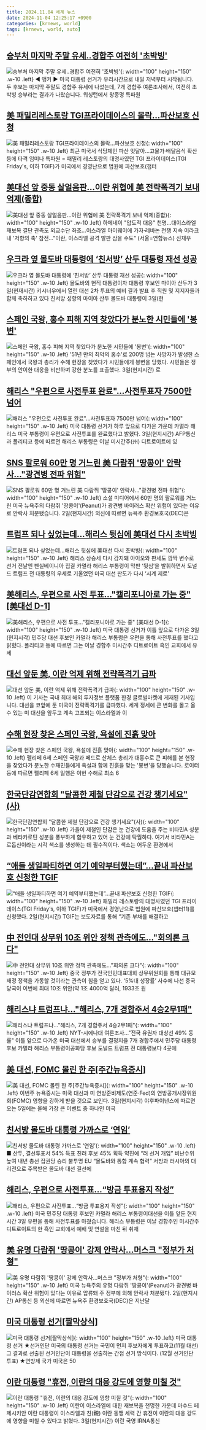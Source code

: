 ```yaml
---
title: 2024.11.04 세계 뉴스
date: 2024-11-04 12:25:17 +0900
categories: [krnews, world]
tags: [krnews, world, auto]
---
```

## [승부처 마지막 주말 유세‥경합주 여전히 '초박빙'](https://n.news.naver.com/mnews/article/214/0001384199)

![승부처 마지막 주말 유세‥경합주 여전히 '초박빙'](https://mimgnews.pstatic.net/image/origin/214/2024/11/04/1384199.jpg?type=nf220_150){: width="100" height="150" .w-10 .left}
◀ 앵커 ▶ 미국 대통령 선거가 우리시간으로 내일 저녁부터 시작됩니다. 두 후보는 마지막 주말도 경합주 유세에 나섰는데, 7개 경합주 여론조사에서, 여전히 초박빙 승부라는 결과가 나왔습니다. 워싱턴에서 왕종명 특파원

## [美 패밀리레스토랑 TGI프라이데이스의 몰락…파산보호 신청](https://n.news.naver.com/mnews/article/001/0015022401)

![美 패밀리레스토랑 TGI프라이데이스의 몰락…파산보호 신청](https://mimgnews.pstatic.net/image/origin/001/2024/11/03/15022401.jpg?type=nf220_150){: width="100" height="150" .w-10 .left}
최근 미국서 식당체인 파산 잇달아…고물가·배달음식 확산 등에 타격 임미나 특파원 = 패밀리 레스토랑의 대명사였던 TGI 프라이데이스(TGI Friday's, 이하 TGIF)가 미국에서 경영난으로 법원에 파산보호(챕터

## [美대선 앞 중동 살얼음판…이란 위협에 美 전략폭격기 보내 억제(종합)](https://n.news.naver.com/mnews/article/001/0015022816)

![美대선 앞 중동 살얼음판…이란 위협에 美 전략폭격기 보내 억제(종합)](https://mimgnews.pstatic.net/image/origin/001/2024/11/03/15022816.jpg?type=nf220_150){: width="100" height="150" .w-10 .left}
하메네이 "압도적 대응" 천명…대이스라엘 재보복 결단 관측도 외교수단 좌초…이스라엘 마이웨이에 가자·레바논 전쟁 지속 이라크 내 '저항의 축' 참전…"이란, 이스라엘 공격 발판 삼을 수도" (서울=연합뉴스) 신재우

## [우크라 옆 몰도바 대통령에 ‘친서방’ 산두 대통령 재선 성공](https://n.news.naver.com/mnews/article/018/0005876391)

![우크라 옆 몰도바 대통령에 ‘친서방’ 산두 대통령 재선 성공](https://mimgnews.pstatic.net/image/origin/018/2024/11/04/5876391.jpg?type=nf220_150){: width="100" height="150" .w-10 .left}
몰도바의 현직 대통령이자 대통령 후보인 마이아 산두가 3일(현재시간) 키시너우에서 열린 대선 2차 투표의 예비 결과 발표 후 직원 및 지지자들과 함께 축하하고 있다 친서방 성향의 마이아 산두 몰도바 대통령이 3일(현

## [스페인 국왕, 홍수 피해 지역 찾았다가 분노한 시민들에 '봉변'](https://n.news.naver.com/mnews/article/469/0000831211)

![스페인 국왕, 홍수 피해 지역 찾았다가 분노한 시민들에 '봉변'](https://mimgnews.pstatic.net/image/origin/469/2024/11/04/831211.jpg?type=nf220_150){: width="100" height="150" .w-10 .left}
'51년 만의 최악의 홍수'로 200명 넘는 사망자가 발생한 스페인에서 국왕과 총리가 수해 현장을 찾았다가 시민들에게 봉변을 당했다. 시민들은 정부의 안이한 대응을 비판하며 강한 분노를 표출했다. 3일(현지시간) 로

## [해리스 "우편으로 사전투표 완료"…사전투표자 7500만 넘어](https://n.news.naver.com/mnews/article/421/0007884831)

![해리스 "우편으로 사전투표 완료"…사전투표자 7500만 넘어](https://mimgnews.pstatic.net/image/origin/421/2024/11/04/7884831.jpg?type=nf220_150){: width="100" height="150" .w-10 .left}
미국 대통령 선거가 하루 앞으로 다가온 가운데 카멀라 해리스 미국 부통령이 우편으로 사전투표를 완료했다고 밝혔다. 3일(현지시간) AFP통신과 폴리티코 등에 따르면 해리스 부통령은 이날 미시간주(州) 디트로이트에 있

## [SNS 팔로워 60만 명 거느린 美 다람쥐 '땅콩이' 안락사…"광견병 전파 위험"](https://n.news.naver.com/mnews/article/660/0000072116)

![SNS 팔로워 60만 명 거느린 美 다람쥐 '땅콩이' 안락사…"광견병 전파 위험"](https://mimgnews.pstatic.net/image/origin/660/2024/11/03/72116.jpg?type=nf220_150){: width="100" height="150" .w-10 .left}
소셜 미디어에서 60만 명의 팔로워를 거느린 미국 뉴욕주의 다람쥐 '땅콩이'(Peanut)가 광견병 바이러스 확산 위험이 있다는 이유로 안락사 처분됐습니다. 2일(현지시간) 외신에 따르면 뉴욕주 환경보호국(DEC)은

## [트럼프 되나 싶었는데…해리스 뒷심에 美대선 다시 초박빙](https://n.news.naver.com/mnews/article/009/0005390159)

![트럼프 되나 싶었는데…해리스 뒷심에 美대선 다시 초박빙](https://mimgnews.pstatic.net/image/origin/009/2024/11/04/5390159.jpg?type=nf220_150){: width="100" height="150" .w-10 .left}
해리스 상승세 다시 감지돼 아이오와 판세도 깜짝 변수로 선거 전날엔 펜실베이니아 집결 카멀라 해리스 부통령이 막판 ‘뒷심’을 발휘하면서 도널드 트럼프 전 대통령의 우세로 기울었던 미국 대선 판도가 다시 ‘시계 제로’

## [美해리스, 우편으로 사전 투표…"캘리포니아로 가는 중" [美대선 D-1]](https://n.news.naver.com/mnews/article/003/0012881766)

![美해리스, 우편으로 사전 투표…"캘리포니아로 가는 중" [美대선 D-1]](https://mimgnews.pstatic.net/image/origin/003/2024/11/04/12881766.jpg?type=nf220_150){: width="100" height="150" .w-10 .left}
미국 대통령 선거가 이틀 앞으로 다가온 3일(현지시각) 민주당 대선 후보인 카멀라 해리스 부통령은 우편을 통해 사전투표를 했다고 밝혔다. 폴리티코 등에 따르면 그는 이날 경합주 미시간주 디트로이트 흑인 교회에서 유세

## [대선 앞둔 美, 이란 억제 위해 전략폭격기 급파](https://n.news.naver.com/mnews/article/015/0005052294)

![대선 앞둔 美, 이란 억제 위해 전략폭격기 급파](https://mimgnews.pstatic.net/image/origin/015/2024/11/03/5052294.jpg?type=nf220_150){: width="100" height="150" .w-10 .left}
이 기사는 국내 최대 해외 투자정보 플랫폼 한경 글로벌마켓에 게재된 기사입니다. 대선을 코앞에 둔 미국이 전략폭격기를 급파했다. 세계 정세에 큰 변화를 몰고 올 수 있는 미 대선을 앞두고 계속 고조되는 이스라엘과 이

## [수해 현장 찾은 스페인 국왕, 욕설에 진흙 맞아](https://n.news.naver.com/mnews/article/056/0011831121)

![수해 현장 찾은 스페인 국왕, 욕설에 진흙 맞아](https://mimgnews.pstatic.net/image/origin/056/2024/11/04/11831121.jpg?type=nf220_150){: width="100" height="150" .w-10 .left}
펠리페 6세 스페인 국왕과 페드로 산체스 총리가 대홍수로 큰 피해를 본 현장을 찾았다가 분노한 수재민들에게 욕설과 함께 진흙을 맞는 '봉변'을 당했습니다. 로이터 등에 따르면 펠리페 6세 일행은 이번 수해로 최소 6

## [한국단감연합회 "달콤한 제철 단감으로 건강 챙기세요"(사)](https://n.news.naver.com/mnews/article/011/0004410633)

![한국단감연합회 "달콤한 제철 단감으로 건강 챙기세요"(사)](https://mimgnews.pstatic.net/image/origin/011/2024/11/04/4410633.jpg?type=nf220_150){: width="100" height="150" .w-10 .left}
가을이 제철인 단감은 눈 건강에 도움을 주는 비타민A 성분과 베타카로틴 성분을 풍부하게 함유하고 있어 눈 건강에 탁월하다. 여기서 비타민A는 로돕신이라는 시각 색소를 생성하는 데 필수적이다. 색소는 어두운 환경에서

## [“애들 생일파티하면 여기 예약부터했는데”…끝내 파산보호 신청한 TGIF](https://n.news.naver.com/mnews/article/009/0005390299)

![“애들 생일파티하면 여기 예약부터했는데”…끝내 파산보호 신청한 TGIF](https://mimgnews.pstatic.net/image/origin/009/2024/11/04/5390299.jpg?type=nf220_150){: width="100" height="150" .w-10 .left}
패밀리 레스토랑의 대명사였던 TGI 프라이데이스(TGI Friday‘s, 이하 TGIF)가 미국에서 경영난으로 법원에 파산보호(챕터11)를 신청했다. 2일(현지시간) TGIF는 보도자료를 통해 “기존 부채를 해결하고

## [中 전인대 상무위 10조 위안 정책 관측에도…"회의론 크다"](https://n.news.naver.com/mnews/article/011/0004410457)

![中 전인대 상무위 10조 위안 정책 관측에도…"회의론 크다"](https://mimgnews.pstatic.net/image/origin/011/2024/11/03/4410457.jpg?type=nf220_150){: width="100" height="150" .w-10 .left}
중국 정부가 전국인민대표대회 상무위원회를 통해 대규모 재정 정책을 가동할 것이라는 관측이 힘을 얻고 있다. ‘5%대 성장률’ 사수에 나선 중국 당국이 이번에 최대 10조 위안(약 1조 4000억 달러, 1933조 원

## [해리스냐 트럼프냐…"해리스, 7개 경합주서 4승2무1패"](https://n.news.naver.com/mnews/article/029/0002913158)

![해리스냐 트럼프냐…"해리스, 7개 경합주서 4승2무1패"](https://mimgnews.pstatic.net/image/origin/029/2024/11/04/2913158.jpg?type=nf220_150){: width="100" height="150" .w-10 .left}
NYT-시에나대 여론조사…"전국 유권자 대상선 49% 동률" 이틀 앞으로 다가온 미국 대선에서 승부를 결정지을 7개 경합주에서 민주당 대통령 후보 카멀라 해리스 부통령이공화당 후보 도널드 트럼프 전 대통령보다 4곳에

## [美 대선, FOMC 몰린 한 주[주간뉴욕증시]](https://n.news.naver.com/mnews/article/003/0012882318)

![美 대선, FOMC 몰린 한 주[주간뉴욕증시]](https://mimgnews.pstatic.net/image/origin/003/2024/11/04/12882318.jpg?type=nf220_150){: width="100" height="150" .w-10 .left}
이번주 뉴욕증시는 미국 대선과 미 연방준비제도(연준·Fed)의 연방공개시장위원회(FOMC) 영향을 강하게 받을 것으로 보인다. 3일(현지시각) 야후파이낸스에 따르면 오는 5일에는 올해 가장 큰 이벤트 중 하나인 미국

## [친서방 몰도바 대통령 가까스로 ‘연임’](https://n.news.naver.com/mnews/article/021/0002669494)

![친서방 몰도바 대통령 가까스로 ‘연임’](https://mimgnews.pstatic.net/image/origin/021/2024/11/04/2669494.jpg?type=nf220_150){: width="100" height="150" .w-10 .left}
■ 산두, 결선투표서 54% 득표 친러 후보 45% 획득 약진에 “러 선거 개입” 비난수위 높여 내년 총선 집권당 승리 불투명 EU “몰도바와 통합 계속 협력” 서방과 러시아의 대리전으로 주목받은 몰도바 대선 결선에

## [해리스, 우편으로 사전투표…“방금 투표용지 작성”](https://n.news.naver.com/mnews/article/056/0011830907)

![해리스, 우편으로 사전투표…“방금 투표용지 작성”](https://mimgnews.pstatic.net/image/origin/056/2024/11/04/11830907.jpg?type=nf220_150){: width="100" height="150" .w-10 .left}
미국 민주당 대통령 후보인 카멀라 해리스 부통령이대선을 이틀 앞둔 현지시간 3일 우편을 통해 사전투표를 마쳤습니다. 해리스 부통령은 이날 경합주인 미시간주 디트로이트의 한 흑인 교회에서 예배 및 연설을 마친 뒤 취재

## [美 유명 다람쥐 '땅콩이' 강제 안락사…머스크 "정부가 처형"](https://n.news.naver.com/mnews/article/052/0002108852)

![美 유명 다람쥐 '땅콩이' 강제 안락사…머스크 "정부가 처형"](https://mimgnews.pstatic.net/image/origin/052/2024/11/04/2108852.jpg?type=nf220_150){: width="100" height="150" .w-10 .left}
미국 뉴욕주의 유명 다람쥐 '땅콩이'(Peanut)가 광견병 바이러스 확산 위험이 있다는 이유로 압류돼 주 정부에 의해 안락사 처분됐다. 2일(현지시간) AP통신 등 외신에 따르면 뉴욕주 환경보호국(DEC)은 지난달

## [미국 대통령 선거[짤막상식]](https://n.news.naver.com/mnews/article/052/0002108760)

![미국 대통령 선거[짤막상식]](https://mimgnews.pstatic.net/image/origin/052/2024/11/04/2108760.jpg?type=nf220_150){: width="100" height="150" .w-10 .left}
미국 대통령 선거 ★선거인단 미국의 대통령 선거는 국민이 먼저 후보자에게 투표하고(11월 대선) 그 결과로 선출된 선거인단이 대통령을 선출하는 간접 선거 방식이다. (12월 선거인단 투표) ★연방제 국가 미국은 50

## [이란 대통령 "휴전, 이란의 대응 강도에 영향 미칠 것"](https://n.news.naver.com/mnews/article/421/0007884742)

![이란 대통령 "휴전, 이란의 대응 강도에 영향 미칠 것"](https://mimgnews.pstatic.net/image/origin/421/2024/11/04/7884742.jpg?type=nf220_150){: width="100" height="150" .w-10 .left}
이란이 이스라엘에 대한 재보복을 천명한 가운데 마수드 페제시키안 이란 대통령이 이스라엘과 친(親) 이란 동맹 세력 간 휴전이 이란의 대응 강도에 영향을 미칠 수 있다고 밝혔다. 3일(현지시간) 이란 국영 IRNA통신

